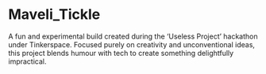 # Maveli_Tickle
A fun and experimental build created during the ‘Useless Project’ hackathon under Tinkerspace. Focused purely on creativity and unconventional ideas, this project blends humour with tech to create something delightfully impractical.
